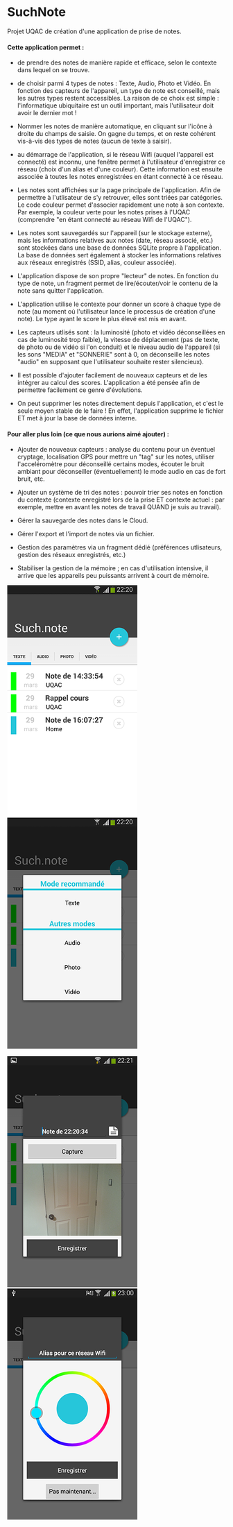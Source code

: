 # SuchNote

Projet UQAC de création d'une application de prise de notes.

<h4> Cette application permet : </h4>

- de prendre des notes de manière rapide et efficace, selon le contexte dans lequel on se trouve.

- de choisir parmi 4 types de notes : Texte, Audio, Photo et Vidéo. En fonction des capteurs de l'appareil, un type de note est conseillé, mais les autres types restent accessibles. La raison de ce choix est simple : l'informatique ubiquitaire est un outil important, mais l'utilisateur doit avoir le dernier mot !

- Nommer les notes de manière automatique, en cliquant sur l'icône à droite du champs de saisie. On gagne du temps, et on reste cohérent vis-à-vis des types de notes (aucun de texte à saisir).

- au démarrage de l'application, si le réseau Wifi (auquel l'appareil est connecté) est inconnu, une fenêtre permet à l'utilisateur d'enregistrer ce réseau (choix d'un alias et d'une couleur). Cette information est ensuite associée à toutes les notes enregistrées en étant connecté à ce réseau.

- Les notes sont affichées sur la page principale de l'application. Afin de permettre à l'utlisateur de s'y retrouver, elles sont triées par catégories. Le code couleur permet d'associer rapidement une note à son contexte. Par exemple, la couleur verte pour les notes prises à l'UQAC (comprendre "en étant connecté au réseau Wifi de l'UQAC").

- Les notes sont sauvegardés sur l'appareil (sur le stockage externe), mais les informations relatives aux notes (date, réseau associé, etc.) sont stockées dans une base de données SQLite propre à l'application. La base de données sert également à stocker les informations relatives aux réseaux enregistrés (SSID, alias, couleur associée). 

- L'application dispose de son propre "lecteur" de notes. En fonction du type de note, un fragment permet de lire/écouter/voir le contenu de la note sans quitter l'application.

- L'application utilise le contexte pour donner un score à chaque type de note (au moment où l'utilisateur lance le processus de création d'une note). Le type ayant le score le plus élevé est mis en avant.

- Les capteurs utlisés sont : la luminosité (photo et vidéo déconseillées en cas de luminosité trop faible), la vitesse de déplacement (pas de texte, de photo ou de vidéo si l'on conduit) et le niveau audio de l'appareil (si les sons "MEDIA" et "SONNERIE" sont à 0, on déconseille les notes "audio" en supposant que l'utilisateur souhaite rester silencieux).

- Il est possible d'ajouter facilement de nouveaux capteurs et de les intégrer au calcul des scores. L'application a été pensée afin de permettre facilement ce genre d'évolutions.

- On peut supprimer les notes directement depuis l'application, et c'est le seule moyen stable de le faire ! En effet, l'application supprime le fichier ET met à jour la base de données interne.



<h4> Pour aller plus loin (ce que nous aurions aimé ajouter) : </h4>

- Ajouter de nouveaux capteurs : analyse du contenu pour un éventuel cryptage, localisation GPS pour mettre un "tag" sur les notes, utiliser l'acceléromètre pour déconseillé certains modes, écouter le bruit ambiant pour déconseiller (éventuellement) le mode audio en cas de fort bruit, etc.

- Ajouter un système de tri des notes : pouvoir trier ses notes en fonction du contexte (contexte enregistré lors de la prise ET contexte actuel : par exemple, mettre en avant les notes de travail QUAND je suis au travail).

- Gérer la sauvegarde des notes dans le Cloud.

- Gérer l'export et l'import de notes via un fichier.

- Gestion des paramètres via un fragment dédié (préférences utlisateurs, gestion des réseaux enregistrés, etc.)

- Stabiliser la gestion de la mémoire ; en cas d'utilisation intensive, il arrive que les appareils peu puissants arrivent à court de mémoire.





![Note selector](screenshots/1.png "Note selector")
![Note selector](screenshots/2.png "Note selector")

![Photo note](screenshots/3.png "Photo note")
![Color picker](screenshots/4.png "Color picker")
